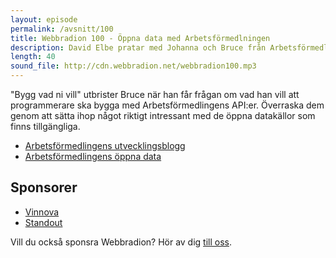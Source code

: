 ```yaml
---
layout: episode
permalink: /avsnitt/100
title: Webbradion 100 - Öppna data med Arbetsförmedlningen
description: David Elbe pratar med Johanna och Bruce från Arbetsförmedlingen om deras öppna data.
length: 40
sound_file: http://cdn.webbradion.net/webbradion100.mp3
---
```


"Bygg vad ni vill" utbrister Bruce när han får frågan om vad han vill att programmerare ska bygga
med Arbetsförmedlingens API:er. Överraska dem genom att sätta ihop något riktigt intressant med
de öppna datakällor som finns tillgängliga.

* [Arbetsförmedlingens utvecklingsblogg](http://www.arbetsformedlingen.se/2.74f3744514ff246fd8756b7.html)
* [Arbetsförmedlingens öppna data](http://www.arbetsformedlingen.se/Globalmeny/Om-webbplatsen/Oppna-data.html)

## Sponsorer

* [Vinnova](http://www.vinnova.se/sv/)
* [Standout](http://standout.se/)

Vill du också sponsra Webbradion? Hör av dig [till oss](http://webbradion.net/om.html).
